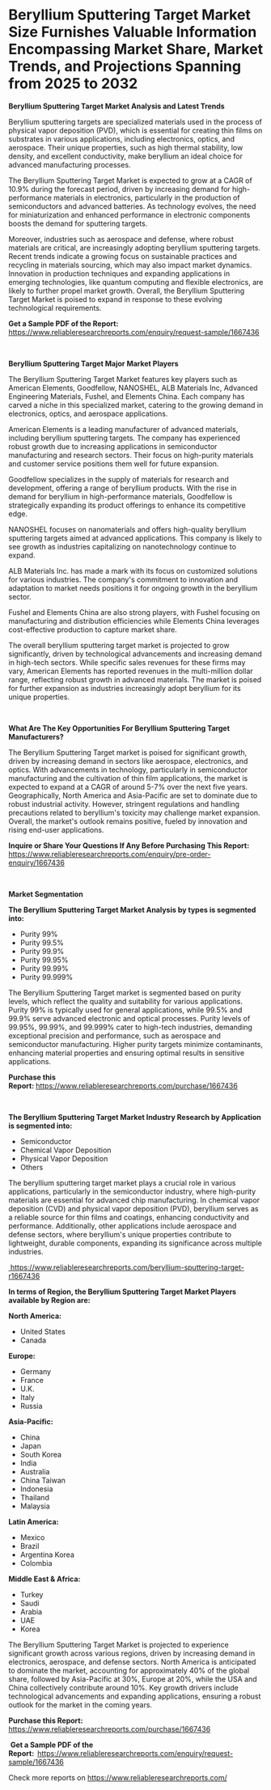 <p><h1>Beryllium Sputtering Target Market Size Furnishes Valuable Information Encompassing Market Share, Market Trends, and Projections Spanning from 2025 to 2032</h1></p><p><strong>Beryllium Sputtering Target Market Analysis and Latest Trends</strong></p>
<p><p>Beryllium sputtering targets are specialized materials used in the process of physical vapor deposition (PVD), which is essential for creating thin films on substrates in various applications, including electronics, optics, and aerospace. Their unique properties, such as high thermal stability, low density, and excellent conductivity, make beryllium an ideal choice for advanced manufacturing processes. </p><p>The Beryllium Sputtering Target Market is expected to grow at a CAGR of 10.9% during the forecast period, driven by increasing demand for high-performance materials in electronics, particularly in the production of semiconductors and advanced batteries. As technology evolves, the need for miniaturization and enhanced performance in electronic components boosts the demand for sputtering targets.</p><p>Moreover, industries such as aerospace and defense, where robust materials are critical, are increasingly adopting beryllium sputtering targets. Recent trends indicate a growing focus on sustainable practices and recycling in materials sourcing, which may also impact market dynamics. Innovation in production techniques and expanding applications in emerging technologies, like quantum computing and flexible electronics, are likely to further propel market growth. Overall, the Beryllium Sputtering Target Market is poised to expand in response to these evolving technological requirements.</p></p>
<p><strong>Get a Sample PDF of the Report:&nbsp;</strong> <a href="https://www.reliableresearchreports.com/enquiry/request-sample/1667436?utm_campaign=3313&utm_medium=2&utm_source=Github&utm_content=ia&utm_term=08032025&utm_id=beryllium-sputtering-target">https://www.reliableresearchreports.com/enquiry/request-sample/1667436</a></p>
<p>&nbsp;</p>
<p><strong>Beryllium Sputtering Target Major Market Players</strong></p>
<p><p>The Beryllium Sputtering Target Market features key players such as American Elements, Goodfellow, NANOSHEL, ALB Materials Inc, Advanced Engineering Materials, Fushel, and Elements China. Each company has carved a niche in this specialized market, catering to the growing demand in electronics, optics, and aerospace applications.</p><p>American Elements is a leading manufacturer of advanced materials, including beryllium sputtering targets. The company has experienced robust growth due to increasing applications in semiconductor manufacturing and research sectors. Their focus on high-purity materials and customer service positions them well for future expansion.</p><p>Goodfellow specializes in the supply of materials for research and development, offering a range of beryllium products. With the rise in demand for beryllium in high-performance materials, Goodfellow is strategically expanding its product offerings to enhance its competitive edge. </p><p>NANOSHEL focuses on nanomaterials and offers high-quality beryllium sputtering targets aimed at advanced applications. This company is likely to see growth as industries capitalizing on nanotechnology continue to expand.</p><p>ALB Materials Inc. has made a mark with its focus on customized solutions for various industries. The company's commitment to innovation and adaptation to market needs positions it for ongoing growth in the beryllium sector.</p><p>Fushel and Elements China are also strong players, with Fushel focusing on manufacturing and distribution efficiencies while Elements China leverages cost-effective production to capture market share.</p><p>The overall beryllium sputtering target market is projected to grow significantly, driven by technological advancements and increasing demand in high-tech sectors. While specific sales revenues for these firms may vary, American Elements has reported revenues in the multi-million dollar range, reflecting robust growth in advanced materials. The market is poised for further expansion as industries increasingly adopt beryllium for its unique properties.</p></p>
<p>&nbsp;</p>
<p><strong>What Are The Key Opportunities For Beryllium Sputtering Target Manufacturers?</strong></p>
<p><p>The Beryllium Sputtering Target market is poised for significant growth, driven by increasing demand in sectors like aerospace, electronics, and optics. With advancements in technology, particularly in semiconductor manufacturing and the cultivation of thin film applications, the market is expected to expand at a CAGR of around 5-7% over the next five years. Geographically, North America and Asia-Pacific are set to dominate due to robust industrial activity. However, stringent regulations and handling precautions related to beryllium's toxicity may challenge market expansion. Overall, the market's outlook remains positive, fueled by innovation and rising end-user applications.</p></p>
<p><strong>Inquire or Share Your Questions If Any Before Purchasing This Report:</strong> <a href="https://www.reliableresearchreports.com/enquiry/pre-order-enquiry/1667436?utm_campaign=3313&utm_medium=2&utm_source=Github&utm_content=ia&utm_term=08032025&utm_id=beryllium-sputtering-target">https://www.reliableresearchreports.com/enquiry/pre-order-enquiry/1667436</a></p>
<p>&nbsp;</p>
<p><strong>Market Segmentation</strong></p>
<p><strong>The Beryllium Sputtering Target Market Analysis by types is segmented into:</strong></p>
<p><ul><li>Purity 99%</li><li>Purity 99.5%</li><li>Purity 99.9%</li><li>Purity 99.95%</li><li>Purity 99.99%</li><li>Purity 99.999%</li></ul></p>
<p><p>The Beryllium Sputtering Target market is segmented based on purity levels, which reflect the quality and suitability for various applications. Purity 99% is typically used for general applications, while 99.5% and 99.9% serve advanced electronic and optical processes. Purity levels of 99.95%, 99.99%, and 99.999% cater to high-tech industries, demanding exceptional precision and performance, such as aerospace and semiconductor manufacturing. Higher purity targets minimize contaminants, enhancing material properties and ensuring optimal results in sensitive applications.</p></p>
<p><strong>Purchase this Report:&nbsp;</strong><a href="https://www.reliableresearchreports.com/purchase/1667436?utm_campaign=3313&utm_medium=2&utm_source=Github&utm_content=ia&utm_term=08032025&utm_id=beryllium-sputtering-target">https://www.reliableresearchreports.com/purchase/1667436</a></p>
<p>&nbsp;</p>
<p><strong>The Beryllium Sputtering Target Market Industry Research by Application is segmented into:</strong></p>
<p><ul><li>Semiconductor</li><li>Chemical Vapor Deposition</li><li>Physical Vapor Deposition</li><li>Others</li></ul></p>
<p><p>The beryllium sputtering target market plays a crucial role in various applications, particularly in the semiconductor industry, where high-purity materials are essential for advanced chip manufacturing. In chemical vapor deposition (CVD) and physical vapor deposition (PVD), beryllium serves as a reliable source for thin films and coatings, enhancing conductivity and performance. Additionally, other applications include aerospace and defense sectors, where beryllium's unique properties contribute to lightweight, durable components, expanding its significance across multiple industries.</p></p>
<p><a href="https://www.reliableresearchreports.com/beryllium-sputtering-target-r1667436?utm_campaign=3313&utm_medium=2&utm_source=Github&utm_content=ia&utm_term=08032025&utm_id=beryllium-sputtering-target">&nbsp;https://www.reliableresearchreports.com/beryllium-sputtering-target-r1667436</a></p>
<p><strong>In terms of Region, the Beryllium Sputtering Target Market Players available by Region are:</strong></p>
<p>
    <p> <strong> North America: </strong>
        <ul>
            <li>United States</li>
            <li>Canada</li>
        </ul>
        </p> 
    <p> <strong> Europe: </strong>
        <ul>
            <li>Germany</li>
            <li>France</li>
            <li>U.K.</li>
            <li>Italy</li>
            <li>Russia</li>
        </ul>
        </p> 
    <p> <strong> Asia-Pacific: </strong>
        <ul>
            <li>China</li>
            <li>Japan</li>
            <li>South Korea</li>
            <li>India</li>
            <li>Australia</li>
            <li>China Taiwan</li>
            <li>Indonesia</li>
            <li>Thailand</li>
            <li>Malaysia</li>
        </ul>
        </p> 
    <p> <strong> Latin America: </strong>
        <ul>
            <li>Mexico</li>
            <li>Brazil</li>
            <li>Argentina Korea</li>
            <li>Colombia</li>
        </ul>
        </p> 
    <p> <strong> Middle East & Africa: </strong>
        <ul>
            <li>Turkey</li>
            <li>Saudi</li>
            <li>Arabia</li>
            <li>UAE</li>
            <li>Korea</li>
        </ul>
    </p>
    </p>
<p><p>The Beryllium Sputtering Target Market is projected to experience significant growth across various regions, driven by increasing demand in electronics, aerospace, and defense sectors. North America is anticipated to dominate the market, accounting for approximately 40% of the global share, followed by Asia-Pacific at 30%, Europe at 20%, while the USA and China collectively contribute around 10%. Key growth drivers include technological advancements and expanding applications, ensuring a robust outlook for the market in the coming years.</p></p>
<p><strong>Purchase this Report: </strong><a href="https://www.reliableresearchreports.com/purchase/1667436?utm_campaign=3313&utm_medium=2&utm_source=Github&utm_content=ia&utm_term=08032025&utm_id=beryllium-sputtering-target">https://www.reliableresearchreports.com/purchase/1667436</a></p>
<p>&nbsp;<strong>Get a Sample PDF of the Report:&nbsp;&nbsp;</strong><a href="https://www.reliableresearchreports.com/enquiry/request-sample/1667436?utm_campaign=3313&utm_medium=2&utm_source=Github&utm_content=ia&utm_term=08032025&utm_id=beryllium-sputtering-target">https://www.reliableresearchreports.com/enquiry/request-sample/1667436</a></p>
<p><strong></strong></p>
<p>Check more reports on <a href="https://www.reliableresearchreports.com/?utm_campaign=3313&utm_medium=2&utm_source=Github&utm_content=ia&utm_term=08032025&utm_id=beryllium-sputtering-target">https://www.reliableresearchreports.com/</a></p>
